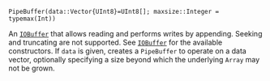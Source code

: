 ```
PipeBuffer(data::Vector{UInt8}=UInt8[]; maxsize::Integer = typemax(Int))
```

An [`IOBuffer`](@ref) that allows reading and performs writes by appending. Seeking and truncating are not supported. See [`IOBuffer`](@ref) for the available constructors. If `data` is given, creates a `PipeBuffer` to operate on a data vector, optionally specifying a size beyond which the underlying `Array` may not be grown.

